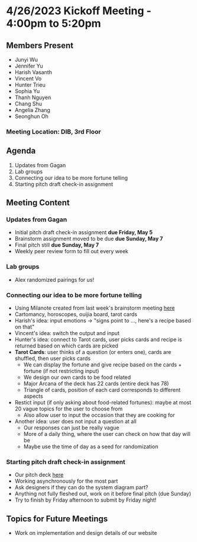 #  4/26/2023 Kickoff Meeting - 4:00pm to 5:20pm

## Members Present
- Junyi Wu
- Jennifer Yu
- Harish Vasanth
- Vincent Vo
- Hunter Trieu
- Sophia Yu
- Thanh Nguyen
- Chang Shu
- Angelia Zhang
- Seonghun Oh

### Meeting Location: DIB, 3rd Floor

## Agenda
1. Updates from Gagan
2. Lab groups
3. Connecting our idea to be more fortune telling
4. Starting pitch draft check-in assignment

## Meeting Content
### Updates from Gagan
- Initial pitch draft check-in assignment **due Friday, May 5**
- Brainstorm assignment moved to be due **due Sunday, May 7**
- Final pitch still **due Sunday, May 7**
- Weekly peer review form to fill out every week

### Lab groups
- Alex randomized pairings for us!

### Connecting our idea to be more fortune telling
- Using Milanote created from last week's brainstorm meeting [here](https://app.milanote.com/1POZW41ikVTqbY?p=MdYuFEtys5t)
- Cartomancy, horoscopes, ouijia board, tarot cards
- Harish's idea: input emotions -> "signs point to ..., here's a recipe based on that"
- Vincent's idea: switch the output and input
- Hunter's idea: connect to Tarot cards, user picks cards and recipe is returned based on which cards are picked
- **Tarot Cards**: user thinks of a question (or enters one), cards are shuffled, then user picks cards
  - We can display the fortune and give recipe based on the cards + fortune (if not restricting input)
  - We design our own cards to be food related
  - Major Arcana of the deck has 22 cards (entire deck has 78)
  - Triangle of cards, position of each card corresponds to different aspects
- Restict input (if only asking about food-related fortunes): maybe at most 20 vague topics for the user to choose from
  - Also allow user to input the occasion that they are cooking for
- Another idea: user does not input a question at all
  - Our responses can just be really vague
  - More of a daily thing, where the user can check on how that day will be
  - Maybe use the time of day as a seed for randomization

### Starting pitch draft check-in assignment
- Our pitch deck [here](https://docs.google.com/presentation/d/1tjJRSGqMmY4VZX_EYW-nEzxhO7Cw_zhsMn2SbuKtPj4/edit?usp=sharing)
- Working asynchronously for the most part
- Ask designers if they can do the system diagram part?
- Anything not fully fleshed out, work on it before final pitch (due Sunday)
- Try to finish by Friday afternoon to submit by Friday night!

## Topics for Future Meetings
- Work on implementation and design details of our website
